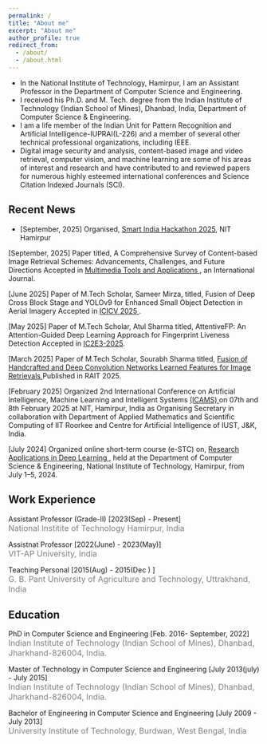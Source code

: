 ```yaml
---
permalink: /
title: "About me"
excerpt: "About me"
author_profile: true
redirect_from: 
  - /about/
  - /about.html
---
```


* In the National Institute of Technology, Hamirpur, I am an Assistant Professor in the Department of Computer Science and Engineering.
* I received his Ph.D. and M. Tech. degree from the Indian Institute of Technology (Indian School of Mines), Dhanbad, India, Department of Computer Science & Engineering.
* I am a life member of the Indian Unit for Pattern Recognition and Artificial Intelligence-IUPRAI(L-226) and a member of several other technical professional organizations, including IEEE.
* Digital image security and analysis, content-based image and video retrieval, computer vision, and machine learning are some of his areas of interest and research and have contributed to and reviewed papers for numerous highly esteemed international conferences and Science Citation Indexed Journals (SCI).

## Recent News
* <p class="common_list bullet_list edu_list">[September, 2025] Organised, <td><a href="https://www.sih.gov.in/">Smart India Hackathon 2025</a></td>, NIT Hamirpur</p>
<p class="common_list bullet_list edu_list">[September, 2025] Paper titled, A Comprehensive Survey of Content-based Image Retrieval Schemes: Advancements, Challenges, and Future Directions Accepted in <a href="https://link.springer.com/journal/11042">Multimedia Tools and Applications </a>, an International Journal.</p>
<p class="common_list bullet_list edu_list">[June 2025] Paper of M.Tech Scholar, Sameer Mirza, titled, Fusion of Deep Cross Block Stage and YOLOv9 for Enhanced Small Object Detection in Aerial Imagery Accepted in <a href="https://www.scrs.in/conference/icivc2025">ICICV 2025 </a> .</p>
<p class="common_list bullet_list edu_list">[May 2025] Paper of M.Tech Scholar, Atul Sharma titled, AttentiveFP: An Attention-Guided Deep Learning Approach for Fingerprint Liveness Detection Accepted in <a  href="https://academicalerts.org/events/2025-IC2E3-2">IC2E3-2025</a>.</p>
<p class="common_list bullet_list edu_list">[March 2025] Paper of M.Tech Scholar, Sourabh Sharma titled,  <a href="https://ieeexplore.ieee.org/abstract/document/11088972?casa_token=_qW7835jtY8AAAAA:hceHVmNskVVdDmLfkUJbzOx_ETXb47wARyo-HW3XGm9QowaVFn5i6l2Vmkqe6KR3JIw-eusXtsQ">Fusion of Handcrafted and Deep Convolution Networks Learned Features for Image Retrievals </a> Published in RAIT 2025.</p>
<p class="common_list bullet_list edu_list">[February 2025] Organized 2nd International Conference on Artificial Intelligence, Machine Learning and Intelligent Systems <a href="https://sites.google.com/nith.ac.in/icams2025/home">(ICAMS) </a>on 07th and 8th February 2025 at NIT, Hamirpur, India as Organising Secretary in collaboration with Department of Applied Mathematics and Scientific Computing of IIT Roorkee and Centre for Artificial Intelligence of IUST, J&K, India.</p>
<p class="common_list bullet_list edu_list">[July 2024] Organized online short-term course (e-STC) on, <a href="https://nith.ac.in/uploads/topics/estc-csed17177438577130.pdf">Research Applications in Deep Learning </a>,  held at the Department of Computer Science & Engineering, National Institute of Technology, Hamirpur, from July 1–5, 2024.</p>

## Work Experience
<p class="common_list bullet_list edu_list"> Assistant Professor (Grade-II) [2023(Sep) - Present]
<br><font size="3" color="gray"> National Institite of Technology Hamirpur, India</font>
</p>
<p class="common_list bullet_list edu_list"> Assistnat Professor [2022(June) - 2023(May)]
<br><font size="3" color="gray"> VIT-AP University, India</font>
</p>
<p class="common_list bullet_list edu_list"> Teaching Personal [2015(Aug) - 2015(Dec ) ]
<br><font size="3" color="gray">G. B. Pant University of Agriculture and Technology, Uttrakhand, India</font>
</p>


## Education

<p class="common_list bullet_list edu_list"> PhD in Computer Science and Engineering [Feb. 2016- September, 2022]
<br><font size="3" color="gray"> Indian Institute of Technology (Indian School of Mines), Dhanbad, Jharkhand-826004, India.</font>
</p>
<p class="common_list bullet_list edu_list"> Master of Technology in Computer Science and Engineering [July 2013(july) - July 2015]
<br><font size="3" color="gray"> Indian Institute of Technology (Indian School of Mines), Dhanbad, Jharkhand-826004, India.</font>
</p>
<p class="common_list bullet_list edu_list"> Bachelor of Engineering in Computer Science and Engineering [July 2009 - July 2013]
<br><font size="3" color="gray"> University Institute of Technology, Burdwan, West Bengal, India</font>
</p>
